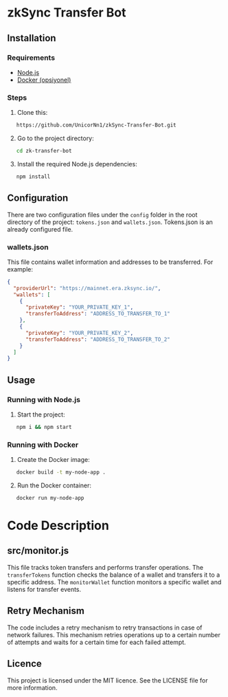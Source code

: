 # zkSync Transfer Bot

## Installation

### Requirements

- [Node.js](https://nodejs.org/en/download/package-manager)
- [Docker (opsiyonel)](https://www.docker.com/products/docker-desktop/)

### Steps

1. Clone this:

```sh
   https://github.com/UnicorNn1/zkSync-Transfer-Bot.git
```

2. Go to the project directory:

```sh
   cd zk-transfer-bot
```

3. Install the required Node.js dependencies:

```sh
   npm install
```

## Configuration

There are two configuration files under the `config` folder in the root directory of the project: `tokens.json` and `wallets.json`. Tokens.json is an already configured file.

### wallets.json

This file contains wallet information and addresses to be transferred. For example:

```json
{
  "providerUrl": "https://mainnet.era.zksync.io/",
  "wallets": [
    {
      "privateKey": "YOUR_PRIVATE_KEY_1",
      "transferToAddress": "ADDRESS_TO_TRANSFER_TO_1"
    },
    {
      "privateKey": "YOUR_PRIVATE_KEY_2",
      "transferToAddress": "ADDRESS_TO_TRANSFER_TO_2"
    }
  ]
}
```

## Usage

### Running with Node.js

1. Start the project:

```sh
   npm i && npm start
```

### Running with Docker

1. Create the Docker image:

```sh
   docker build -t my-node-app .
```

2. Run the Docker container:

```sh
   docker run my-node-app
```

# Code Description

## src/monitor.js

This file tracks token transfers and performs transfer operations. The `transferTokens` function checks the balance of a wallet and transfers it to a specific address. The `monitorWallet` function monitors a specific wallet and listens for transfer events.

## Retry Mechanism

The code includes a retry mechanism to retry transactions in case of network failures. This mechanism retries operations up to a certain number of attempts and waits for a certain time for each failed attempt.

## Licence

This project is licensed under the MIT licence. See the LICENSE file for more information.
